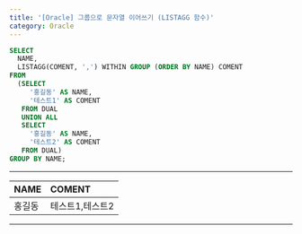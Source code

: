 ```yaml
---
title: '[Oracle] 그룹으로 문자열 이어쓰기 (LISTAGG 함수)'
category: Oracle
---
```


```sql
SELECT
  NAME,
  LISTAGG(COMENT, ',') WITHIN GROUP (ORDER BY NAME) COMENT
FROM
  (SELECT
     '홍길동' AS NAME,
     '테스트1' AS COMENT
   FROM DUAL
   UNION ALL
   SELECT
     '홍길동' AS NAME,
     '테스트2' AS COMENT
   FROM DUAL)
GROUP BY NAME;
```

---

| NAME   | COMENT          |
| :----- | :-------------- |
| 홍길동 | 테스트1,테스트2 |

---

